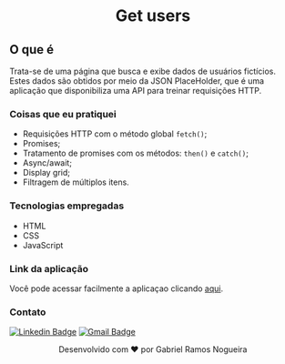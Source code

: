 <h1 align="center">Get users</h1>

## O que é
Trata-se de uma página que busca e exibe dados de usuários fictícios. Estes dados são obtidos por meio da JSON PlaceHolder, que é uma aplicação que disponibiliza uma API para treinar requisições HTTP.

### Coisas que eu pratiquei
- Requisições HTTP com o método global ```fetch()```;
- Promises;
- Tratamento de promises com os métodos: ```then()``` e ```catch()```;
- Async/await;
- Display grid; 
- Filtragem de múltiplos itens.

### Tecnologias empregadas
- HTML
- CSS
- JavaScript

### Link da aplicação
Você pode acessar facilmente a aplicaçao clicando [aqui](https://lucid-euclid-8c128f.netlify.app/).

### Contato
[![Linkedin Badge](https://img.shields.io/badge/-LinkedIn-blue?style=flat-square&logo=Linkedin&logoColor=white&link=https://www.linkedin.com/in/gabriel-ramos-586656179/)](https://www.linkedin.com/in/gabriel-ramos-586656179/)
[![Gmail Badge](https://img.shields.io/badge/-Gmail-D14836?&style=flat-square&logo=Gmail&logoColor=white&link=mailto:dev.gabrielramos@gmail.com)](mailto:dev.gabrielramos@gmail.com)

<p align="center">Desenvolvido com ❤️ por Gabriel Ramos Nogueira</p>
